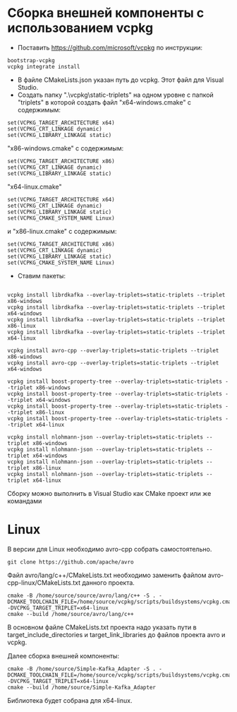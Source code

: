# Сборка внешней компоненты с использованием vcpkg
- Поставить https://github.com/microsoft/vcpkg по инструкции:
 ```
bootstrap-vcpkg
vcpkg integrate install
 ```
- В файле CMakeLists.json указан путь до vcpkg. Этот файл для Visual Studio.
- Создать папку ".\vcpkg\static-triplets" на одном уровне с папкой "triplets" в которой создать файл "x64-windows.cmake" с содержимым:
 ```
set(VCPKG_TARGET_ARCHITECTURE x64)
set(VCPKG_CRT_LINKAGE dynamic)
set(VCPKG_LIBRARY_LINKAGE static)
 ```
"x86-windows.cmake" с содержимым:
 ```
set(VCPKG_TARGET_ARCHITECTURE x86)
set(VCPKG_CRT_LINKAGE dynamic)
set(VCPKG_LIBRARY_LINKAGE static)
 ```
"x64-linux.cmake"
 ```
set(VCPKG_TARGET_ARCHITECTURE x64)
set(VCPKG_CRT_LINKAGE dynamic)
set(VCPKG_LIBRARY_LINKAGE static)
set(VCPKG_CMAKE_SYSTEM_NAME Linux)
 ```
и "x86-linux.cmake" с содержимым:
 ```
set(VCPKG_TARGET_ARCHITECTURE x86)
set(VCPKG_CRT_LINKAGE dynamic)
set(VCPKG_LIBRARY_LINKAGE static)
set(VCPKG_CMAKE_SYSTEM_NAME Linux)
 ```
- Ставим пакеты:
 ```

vcpkg install librdkafka --overlay-triplets=static-triplets --triplet x86-windows
vcpkg install librdkafka --overlay-triplets=static-triplets --triplet x64-windows
vcpkg install librdkafka --overlay-triplets=static-triplets --triplet x86-linux
vcpkg install librdkafka --overlay-triplets=static-triplets --triplet x64-linux

vcpkg install avro-cpp --overlay-triplets=static-triplets --triplet x86-windows
vcpkg install avro-cpp --overlay-triplets=static-triplets --triplet x64-windows

vcpkg install boost-property-tree --overlay-triplets=static-triplets --triplet x86-windows
vcpkg install boost-property-tree --overlay-triplets=static-triplets --triplet x64-windows
vcpkg install boost-property-tree --overlay-triplets=static-triplets --triplet x86-linux
vcpkg install boost-property-tree --overlay-triplets=static-triplets --triplet x64-linux

vcpkg install nlohmann-json --overlay-triplets=static-triplets --triplet x86-windows
vcpkg install nlohmann-json --overlay-triplets=static-triplets --triplet x64-windows
vcpkg install nlohmann-json --overlay-triplets=static-triplets --triplet x86-linux
vcpkg install nlohmann-json --overlay-triplets=static-triplets --triplet x64-linux
 ```

Сборку можно выполнить в Visual Studio как CMake проект или же командами

# Linux

В версии для Linux необходимо avro-cpp собрать самостоятельно.
```
git clone https://github.com/apache/avro
```
Файл avro/lang/c++/CMakeLists.txt необходимо заменить файлом avro-cpp-linux/CMakeLists.txt данного проекта. 
 ```
cmake -B /home/source/source/avro/lang/c++ -S . -DCMAKE_TOOLCHAIN_FILE=/home/source/vcpkg/scripts/buildsystems/vcpkg.cmake -DVCPKG_TARGET_TRIPLET=x64-linux
cmake --build /home/source/avro/lang/c++
```

В основном файле CMakeLists.txt проекта надо указать пути в target_include_directories и target_link_libraries до файлов проекта avro и vcpkg.

Далее сборка внешней компоненты:
 ```
cmake -B /home/source/Simple-Kafka_Adapter -S . -DCMAKE_TOOLCHAIN_FILE=/home/source/vcpkg/scripts/buildsystems/vcpkg.cmake -DVCPKG_TARGET_TRIPLET=x64-linux
cmake --build /home/source/Simple-Kafka_Adapter
```

Библиотека будет собрана для x64-linux.
